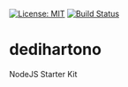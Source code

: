[![License: MIT](https://img.shields.io/badge/License-MIT-yellow.svg)](https://opensource.org/licenses/MIT)
[![Build Status](https://travis-ci.com/dedihartono/dedihartono.svg?branch=master)](https://travis-ci.org/dedihartono/dedihartono)

# dedihartono
NodeJS Starter Kit
